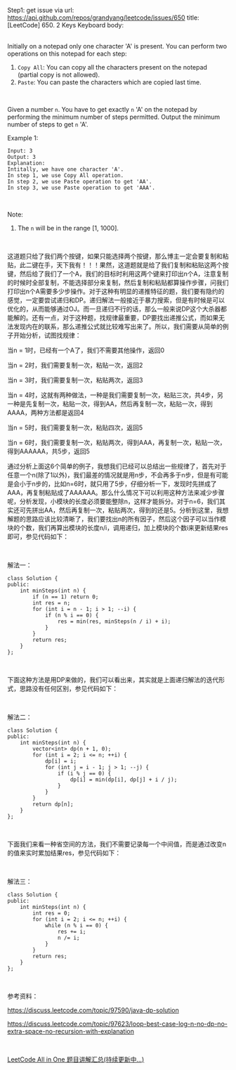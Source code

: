 Step1: get issue via url: https://api.github.com/repos/grandyang/leetcode/issues/650 
 title:[LeetCode] 650. 2 Keys Keyboard 
 body:  
  

Initially on a notepad only one character 'A' is present. You can perform two operations on this notepad for each step:

  1. `Copy All`: You can copy all the characters present on the notepad (partial copy is not allowed).
  2. `Paste`: You can paste the characters which are copied last time.



 

Given a number `n`. You have to get exactly `n` 'A' on the notepad by performing the minimum number of steps permitted. Output the minimum number of steps to get `n` 'A'.

Example 1:
    
    
    Input: 3
    Output: 3
    Explanation:
    Intitally, we have one character 'A'.
    In step 1, we use Copy All operation.
    In step 2, we use Paste operation to get 'AA'.
    In step 3, we use Paste operation to get 'AAA'.
    

 

Note:

  1. The `n` will be in the range [1, 1000].



 

这道题只给了我们两个按键，如果只能选择两个按键，那么博主一定会要复制和粘贴，此二键在手，天下我有！！！果然，这道题就是给了我们复制和粘贴这两个按键，然后给了我们了一个A，我们的目标时利用这两个键来打印出n个A，注意复制的时候时全部复制，不能选择部分来复制，然后复制和粘贴都算操作步骤，问我们打印出n个A需要多少步操作。对于这种有明显的递推特征的题，我们要有隐约的感觉，一定要尝试递归和DP。递归解法一般接近于暴力搜索，但是有时候是可以优化的，从而能够通过OJ。而一旦递归不行的话，那么一般来说DP这个大杀器都能解的。还有一点，对于这种题，找规律最重要，DP要找出递推公式，而如果无法发现内在的联系，那么递推公式就比较难写出来了。所以，我们需要从简单的例子开始分析，试图找规律：

当n = 1时，已经有一个A了，我们不需要其他操作，返回0

当n = 2时，我们需要复制一次，粘贴一次，返回2

当n = 3时，我们需要复制一次，粘贴两次，返回3

当n = 4时，这就有两种做法，一种是我们需要复制一次，粘贴三次，共4步，另一种是先复制一次，粘贴一次，得到AA，然后再复制一次，粘贴一次，得到AAAA，两种方法都是返回4

当n = 5时，我们需要复制一次，粘贴四次，返回5

当n = 6时，我们需要复制一次，粘贴两次，得到AAA，再复制一次，粘贴一次，得到AAAAAA，共5步，返回5

通过分析上面这6个简单的例子，我想我们已经可以总结出一些规律了，首先对于任意一个n(除了1以外)，我们最差的情况就是用n步，不会再多于n步，但是有可能是会小于n步的，比如n=6时，就只用了5步，仔细分析一下，发现时先拼成了AAA，再复制粘贴成了AAAAAA。那么什么情况下可以利用这种方法来减少步骤呢，分析发现，小模块的长度必须要能整除n，这样才能拆分。对于n=6，我们其实还可先拼出AA，然后再复制一次，粘贴两次，得到的还是5。分析到这里，我想解题的思路应该比较清晰了，我们要找出n的所有因子，然后这个因子可以当作模块的个数，我们再算出模块的长度n/i，调用递归，加上模块的个数i来更新结果res即可，参见代码如下：

 

解法一：
    
    
    class Solution {
    public:
        int minSteps(int n) {
            if (n == 1) return 0;
            int res = n;
            for (int i = n - 1; i > 1; --i) {
                if (n % i == 0) {
                    res = min(res, minSteps(n / i) + i);
                }
            }
            return res;
        }
    };

 

下面这种方法是用DP来做的，我们可以看出来，其实就是上面递归解法的迭代形式，思路没有任何区别，参见代码如下：

 

解法二：
    
    
    class Solution {
    public:
        int minSteps(int n) {
            vector<int> dp(n + 1, 0);
            for (int i = 2; i <= n; ++i) {
                dp[i] = i;
                for (int j = i - 1; j > 1; --j) {
                    if (i % j == 0) {
                        dp[i] = min(dp[i], dp[j] + i / j);
                    }
                }
            }
            return dp[n];
        }
    };

 

下面我们来看一种省空间的方法，我们不需要记录每一个中间值，而是通过改变n的值来实时累加结果res，参见代码如下：

 

解法三：
    
    
    class Solution {
    public:
        int minSteps(int n) {
            int res = 0;
            for (int i = 2; i <= n; ++i) {
                while (n % i == 0) {
                    res += i;
                    n /= i;
                }
            }
            return res;
        }
    };

 

参考资料：

<https://discuss.leetcode.com/topic/97590/java-dp-solution>

<https://discuss.leetcode.com/topic/97623/loop-best-case-log-n-no-dp-no-extra-space-no-recursion-with-explanation>

 

[LeetCode All in One 题目讲解汇总(持续更新中...)](http://www.cnblogs.com/grandyang/p/4606334.html)
